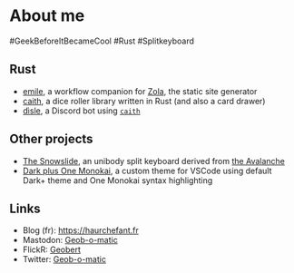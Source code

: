 # About me

#GeekBeforeItBecameCool #Rust #Splitkeyboard

## Rust
- [emile](https://github.com/Geobert/emile), a workflow companion for [Zola](https://getzola.org), the static site generator
- [caith](https://github.com/Geobert/caith), a dice roller library written in Rust (and also a card drawer)
- [dìsle](https://github.com/Geobert/disle), a Discord bot using [`caith`](https://github.com/Geobert/caith)

## Other projects
- [The Snowslide](https://github.com/Geobert/snowslide_site), an unibody split keyboard derived from [the Avalanche](https://github.com/vlkv/avalanche/)
- [Dark plus One Monokai](https://github.com/Geobert/dark-plus-one-monokai), a custom theme for VSCode using default Dark+ theme and One Monokai syntax highlighting

## Links
- Blog (fr): https://haurchefant.fr
- Mastodon: <a rel="me" href="https://piaille.fr/@Geobomatic">Geob-o-matic</a>
- FlickR: [Geobert](https://www.flickr.com/photos/geobmcfly/)
- Twitter: [Geob-o-matic](https://twitter.com/geobomatic)

<!--
**Geobert/Geobert** is a ✨ _special_ ✨ repository because its `README.md` (this file) appears on your GitHub profile.

Here are some ideas to get you started:

- 🔭 I’m currently working on ...
- 🌱 I’m currently learning ...
- 👯 I’m looking to collaborate on ...
- 🤔 I’m looking for help with ...
- 💬 Ask me about ...
- 📫 How to reach me: ...
- 😄 Pronouns: ...
- ⚡ Fun fact: ...
-->


